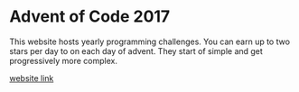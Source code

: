 # Advent of Code 2017

This website hosts yearly programming challenges.  You can earn up to two stars per day to on each day of advent.  They start of simple and get progressively more complex.

[website link](http://adventofcode.com/2017)
